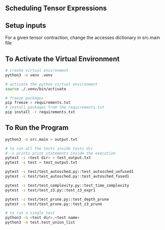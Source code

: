## Scheduling Tensor Expressions

## Setup inputs
For a given tensor contraction, change the accesses dictionary in src.main file

## To Activate the Virtual Environment
```bash
# create virtual environment
python3 -m venv .venv

# activate the python virtual environment
source ./.venv/bin/activate

# freeze packages
pip freeze > requirements.txt
# install packages from the requirements.txt
pip install -r requirements.txt
```

## To Run the Program

```bash
python3 -m src.main > output.txt

# to run all the tests inside tests dir
# -s prints print statements inside the execution
pytest -s <test dir> > test_output.txt
pytest -s test > test_output.txt

pytest -s test/test_autosched.py::test_autosched_unfused1
pytest -s test/test_autosched.py::test_autosched_fused1

pytest -s test/test_complexity.py::test_time_complexity
pytest -s test/test_z3.py::test_z3_expr1

pytest -s test/test_prune.py::test_depth_prune
pytest -s test/test_prune.py::test_z3_prune

# to run a single test 
python3 -m <test dir>.<test name>
python3 -m test.test_union_list
```
